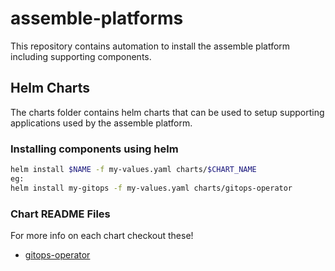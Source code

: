 # assemble-platforms
This repository contains automation to install the assemble platform including supporting components. 

## Helm Charts

The charts folder contains helm charts that can be used to setup supporting applications used by the assemble platform.  

### Installing components using helm

```bash
helm install $NAME -f my-values.yaml charts/$CHART_NAME
eg:
helm install my-gitops -f my-values.yaml charts/gitops-operator
```

### Chart README Files
For more info on each chart checkout these!
* [gitops-operator](/charts/gitops-operator)

